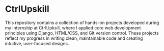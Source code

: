 # CtrlUpskill
This repository contains a collection of hands-on projects developed during my internship at CtrlUpksill, where I applied core web development principles using Django, HTML/CSS, and Git version control. These projects reflect my progress in writing clean, maintainable code and creating intuitive, user-focused designs.
